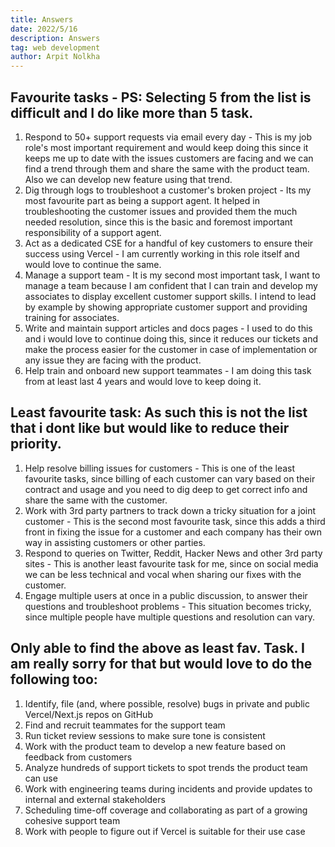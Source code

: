 ```yaml
---
title: Answers
date: 2022/5/16
description: Answers
tag: web development
author: Arpit Nolkha
---
```


## Favourite tasks - PS: Selecting 5 from the list is difficult and I do like more than 5 task.
1. Respond to 50+ support requests via email every day - This is my job role's most important requirement and would keep doing this since it keeps me up to date with the issues customers are facing and we can find a trend through them and share the same with the product team. Also we can develop new feature using that trend.
2. Dig through logs to troubleshoot a customer's broken project - Its my most favourite part as being a support agent. It helped in troubleshooting the customer issues and provided them the much needed resolution, since this is the basic and foremost important responsibility of a support agent.
3. Act as a dedicated CSE for a handful of key customers to ensure their success using Vercel - I am currently working in this role itself and would love to continue the same.
4. Manage a support team - It is my second most important task, I want to manage a team because I am confident that I can train and develop my associates to display excellent customer support skills. I intend to lead by example by showing appropriate customer support and providing training for associates.
5. Write and maintain support articles and docs pages - I used to do this and i would love to continue doing this, since it reduces our tickets and make the process easier for the customer in case of implementation or any issue they are facing with the product.
6. Help train and onboard new support teammates - I am doing this task from at least last 4 years and would love to keep doing it.
## Least favourite task: As such this is not the list that i dont like but would like to reduce their priority.
1. Help resolve billing issues for customers - This is one of the least favourite tasks, since billing of each customer can vary based on their contract and usage and you need to dig deep to get correct info and share the same with the customer.
2. Work with 3rd party partners to track down a tricky situation for a joint customer - This is the second most favourite task, since this adds a third front in fixing the issue for a customer and each company has their own way in assisting customers or other parties.
3. Respond to queries on Twitter, Reddit, Hacker News and other 3rd party sites - This is another least favourite task for me, since on social media we can be less technical and vocal when sharing our fixes with the customer.
4. Engage multiple users at once in a public discussion, to answer their questions and troubleshoot problems - This situation becomes tricky, since multiple people have multiple questions and resolution can vary.
## Only able to find the above as least fav. Task. I am really sorry for that but would love to do the following too:
1. Identify, file (and, where possible, resolve) bugs in private and public Vercel/Next.js repos on GitHub
2. Find and recruit teammates for the support team 
3. Run ticket review sessions to make sure tone is consistent
4. Work with the product team to develop a new feature based on feedback from customers
5. Analyze hundreds of support tickets to spot trends the product team can use
6. Work with engineering teams during incidents and provide updates to internal and external stakeholders
7. Scheduling time-off coverage and collaborating as part of a growing cohesive support team
8. Work with people to figure out if Vercel is suitable for their use case
